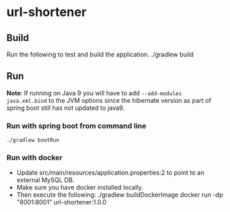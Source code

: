 # url-shortener

## Build
Run the following to test and build the application.
    ./gradlew build

## Run
**Note**: If running on Java 9 you will have to add `--add-modules java.xml.bind` to the JVM options since the hibernate version as part of spring boot still has not updated to java9.

### Run with spring boot from command line
    ./gradlew bootRun

### Run with docker
- Update src/main/resources/application.properties:2 to point to an external MySQL DB.
- Make sure you have docker installed locally.
- Then execute the following:
    ./gradlew buildDockerImage
    docker run -dp "8001:8001" url-shortener:1.0.0

